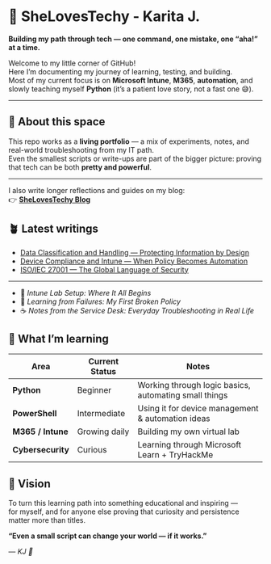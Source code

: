 # 🌸 SheLovesTechy - Karita J.

**Building my path through tech — one command, one mistake, one “aha!” at a time.**

Welcome to my little corner of GitHub!  
Here I’m documenting my journey of learning, testing, and building.  
Most of my current focus is on **Microsoft Intune**, **M365**, **automation**, and slowly teaching myself **Python** 
(it’s a patient love story, not a fast one 😅).

---

## 🧭 About this space

This repo works as a **living portfolio** — a mix of experiments, notes, and real-world troubleshooting from my IT path.  
Even the smallest scripts or write-ups are part of the bigger picture: proving that tech can be both **pretty and powerful**.

---

I also write longer reflections and guides on my blog:  
👉 [**SheLovesTechy Blog**](https://shelovestechy.blogspot.com/)

## 🪴 Latest writings
<!-- BLOG-POST-LIST:START -->
- [Data Classification and Handling — Protecting Information by Design](https://shelovestechy.blogspot.com/2025/10/data-classification-and-handling.html)
- [Device Compliance and Intune — When Policy Becomes Automation](https://shelovestechy.blogspot.com/2025/10/device-compliance-and-intune-when.html)
- [ISO/IEC 27001 — The Global Language of Security](https://shelovestechy.blogspot.com/2025/10/isoiec-27001-global-language-of-security.html)
<!-- BLOG-POST-LIST:END -->

---

- 🩷 *Intune Lab Setup: Where It All Begins*  
- 🌿 *Learning from Failures: My First Broken Policy*  
- ☕ *Notes from the Service Desk: Everyday Troubleshooting in Real Life*  



## 🐍 What I’m learning

| Area | Current Status | Notes |
|------|----------------|-------|
| **Python** | Beginner | Working through logic basics, automating small things |
| **PowerShell** | Intermediate | Using it for device management & automation ideas |
| **M365 / Intune** | Growing daily | Building my own virtual lab |
| **Cybersecurity** | Curious | Learning through Microsoft Learn + TryHackMe |



## 🌙 Vision

To turn this learning path into something educational and inspiring —  
for myself, and for anyone else proving that curiosity and persistence matter more than titles.



**“Even a small script can change your world — if it works.”**

— *KJ 🩷*
